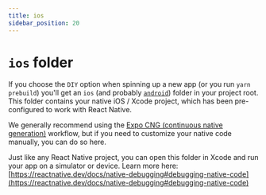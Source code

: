 ```yaml
---
title: ios
sidebar_position: 20
---
```


# `ios` folder

If you choose the `DIY` option when spinning up a new app (or you run `yarn prebuild`) you'll get an `ios` (and probably [`android`](./android.md)) folder in your project root. This folder contains your native iOS / Xcode project, which has been pre-configured to work with React Native.

We generally recommend using the [Expo CNG (continuous native generation)](../expo/CNG.md) workflow, but if you need to customize your native code manually, you can do so here.

Just like any React Native project, you can open this folder in Xcode and run your app on a simulator or device. Learn more here: [https://reactnative.dev/docs/native-debugging#debugging-native-code](https://reactnative.dev/docs/native-debugging#debugging-native-code)
